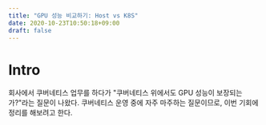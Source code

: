 ```yaml
---
title: "GPU 성능 비교하기: Host vs K8S"
date: 2020-10-23T10:50:18+09:00
draft: false
---
```


# Intro
회사에서 쿠버네티스 업무를 하다가 "쿠버네티스 위에서도 GPU 성능이 보장되는가?"라는 질문이 나왔다.
쿠버네티스 운영 중에 자주 마주하는 질문이므로, 이번 기회에 정리를 해보려고 한다.